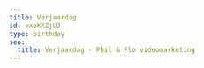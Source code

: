 ```yaml
---
title: Verjaardag
id: xxoKKZjUJ
type: birthday
seo:
  title: Verjaardag - Phil & Flo videomarketing
---
```

